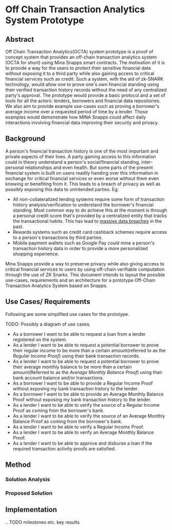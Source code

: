 # Off Chain Transaction Analytics System Prototype

## Abstract

Off Chain Transaction Analytics(OCTA) system prototype is a proof of concept system that provides an off-chain transaction analytics system (OCTA for short) using Mina Snapps smart contracts. The motivation of it is to provide a way for the users to protect their sensitive financial data without exposing it to a third party while also gaining access to critical financial services such as credit. Such a system, with the aid of zk-SNARK technology, would allow one to prove one's own financial standing using their verified transaction history records without the need of any centralized party's approval. The prototype would provide a basic protocol and a set of tools for all the actors: lenders, borrowers and financial data repositories. We also aim to provide example use-cases such as proving a borrower's average income over a requested period of time by a lender. Those examples would demonstrate how MINA Snapps could affect daily interactions involving financial data improving their security and privacy.


## Background

A person's financial transaction history is one of the most important and private aspects of their lives. A party gaining access to this information could in theory understand a person's social/financial standing, inter-personal relationships and even health. But some parts of the present financial system is built on users readily handing over this information in exchange for critical financial services or even worse without them even knowing or benefiting from it. This leads to a breach of privacy as well as possibly exposing this data to unintended parties. Eg:

- All non-collateralized lending systems require some form of transaction history analysis/verification to understand the borrower's financial standing. Most common way to do achieve this at the moment is through a personal credit score that's provided by a centralized entity that tracks the transactional habits. This has lead to [massive data breaches](https://en.wikipedia.org/wiki/2017_Equifax_data_breach) in the past.
- Rewards systems such as credit card cashback schemes require access to a person's transactions by third parties.
- Mobile payment wallets such as Google Pay could mine a person's transaction history data in order to provide a more personalized shopping experience.

Mina Snapps provide a way to preserve privacy while also giving access to critical financial services to users by using off-chain verifiable computation through the use of ZK Snarks. This document intends to layout the possible use-cases, requirements and an architecture for a prototype Off-Chain Transaction Analytics System based on Snapps.

## Use Cases/ Requirements

Following are some simplified use cases for the prototype.

TODO: Possibly a diagram of use cases.

- As a borrower I want to be able to request a loan from a lender registered on the system.
- As a lender I want to be able to request a potential borrower to prove their regular income to be more than a certain amount(referred to as the _Regular Income Proof_) using their bank transaction records.
- As a lender I want to be able to request a potential borrower to prove their average monthly balance to be more than a certain amount(Referred to as the _Average Monthly Balance Proof_) using their bank account balance and/or transactions.
- As a borrower I want to be able to provide a Regular Income Proof without exposing my bank transaction history to the lender.
- As a borrower I want to be able to provide an Average Monthly Balance Proof without exposing my bank transaction history to the lender.
- As a lender I want to be able to verify the source of a Regular Income Proof as coming from the borrower's bank.
- As a lender I want to be able to verify the source of an Average Monthly Balance Proof as coming from the borrower's bank.
- As a lender I want to be able to verify a Regular Income Proof.
- As a lender I want to be able to verify an Average Monthly Balance Proof.
- As a lender I want to be able to approve and disburse a loan if the required transaction activity proofs are satisfied.

## Method

### Solution Analysis

### Proposed Solution


## Implementation

.. TODO milestones etc. key results

